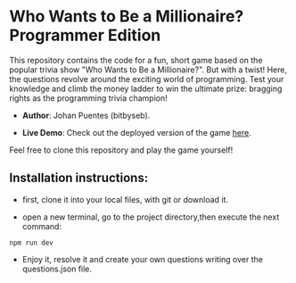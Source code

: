 # **Who Wants to Be a Millionaire? Programmer Edition**
This repository contains the code for a fun, short game based on the popular trivia show "Who Wants to Be a Millionaire?". But with a twist! Here, the questions revolve around the exciting world of programming. Test your knowledge and climb the money ladder to win the ultimate prize: bragging rights as the programming trivia champion!

* **Author**: Johan Puentes (bitbyseb).

* **Live Demo**: Check out the deployed version of the game [here](https://bitsbyseb.github.io/who_wanna_be_millionaire).

Feel free to clone this repository and play the game yourself!

## **Installation instructions**:
 * first, clone it into your local files, with git or download it.

 * open a new terminal, go to the project directory,then execute the next command:
 
 ```
 npm run dev
 ```

 * Enjoy it, resolve it and create your own questions writing over the questions.json file.